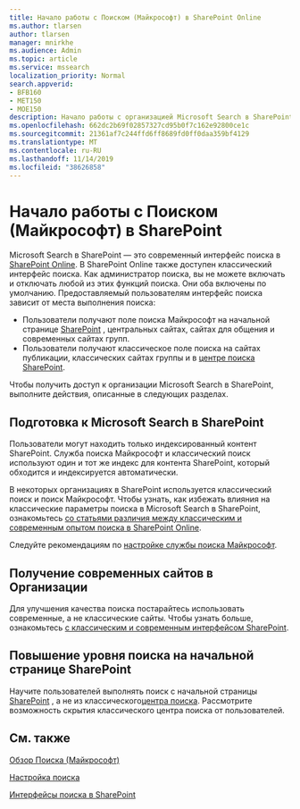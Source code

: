 ```yaml
---
title: Начало работы с Поиском (Майкрософт) в SharePoint Online
ms.author: tlarsen
author: tlarsen
manager: mnirkhe
ms.audience: Admin
ms.topic: article
ms.service: mssearch
localization_priority: Normal
search.appverid:
- BFB160
- MET150
- MOE150
description: Начало работы с организацией Microsoft Search в SharePoint Online
ms.openlocfilehash: 662dc2b69f02857327cd95b0f7c162e92800ce1c
ms.sourcegitcommit: 21361af7c244ffd6ff8689fd0ff0daa359bf4129
ms.translationtype: MT
ms.contentlocale: ru-RU
ms.lasthandoff: 11/14/2019
ms.locfileid: "38626858"
---
```

# <a name="get-started-with-microsoft-search-in-sharepoint"></a>Начало работы с Поиском (Майкрософт) в SharePoint

Microsoft Search в SharePoint — это современный интерфейс поиска в [SharePoint Online](https://products.office.com/sharepoint/collaboration). В SharePoint Online также доступен классический интерфейс поиска. Как администратор поиска, вы не можете включать и отключать любой из этих функций поиска. Они оба включены по умолчанию. Предоставляемый пользователям интерфейс поиска зависит от места выполнения поиска:

- Пользователи получают поле поиска Майкрософт на начальной странице [SharePoint](http://sharepoint.com/) , центральных сайтах, сайтах для общения и современных сайтах групп.
- Пользователи получают классическое поле поиска на сайтах публикации, классических сайтах группы и в [центре поиска SharePoint](https://docs.microsoft.com/sharepoint/manage-search-center).

Чтобы получить доступ к организации Microsoft Search в SharePoint, выполните действия, описанные в следующих разделах.

## <a name="prepare-for-microsoft-search-in-sharepoint"></a>Подготовка к Microsoft Search в SharePoint

Пользователи могут находить только индексированный контент SharePoint. Служба поиска Майкрософт и классический поиск используют один и тот же индекс для контента SharePoint, который обходится и индексируется автоматически. 

В некоторых организациях в SharePoint используется классический поиск и поиск Майкрософт. Чтобы узнать, как избежать влияния на классические параметры поиска в Microsoft Search в SharePoint, ознакомьтесь [со статьями различия между классическим и современным опытом поиска в SharePoint Online](https://docs.microsoft.com/sharepoint/differences-classic-modern-search).

Следуйте рекомендациям по [настройке службы поиска Майкрософт](set-up-microsoft-search.md).


## <a name="get-your-organization-to-adopt-modern-sites"></a>Получение современных сайтов в Организации

Для улучшения качества поиска постарайтесь использовать современные, а не классические сайты. Чтобы узнать больше, ознакомьтесь [с классическим и современным интерфейсом SharePoint](https://support.office.com/article/SharePoint-classic-and-modern-experiences-5725c103-505d-4a6e-9350-300d3ec7d73f).

## <a name="promote-searching-from-the-sharepoint-start-page"></a>Повышение уровня поиска на начальной странице SharePoint

Научите пользователей выполнять поиск с начальной страницы [SharePoint](http://sharepoint.com/) , а не из классического[центра поиска](https://docs.microsoft.com/sharepoint/manage-search-center). Рассмотрите возможность скрытия классического центра поиска от пользователей.

## <a name="see-also"></a>См. также
[Обзор Поиска (Майкрософт)](overview-microsoft-search.md)

[Настройка поиска](https://docs.microsoft.com/sharepoint/overview-of-search)

[Интерфейсы поиска в SharePoint](https://docs.microsoft.com/sharepoint/get-started-with-modern-search-experience)
